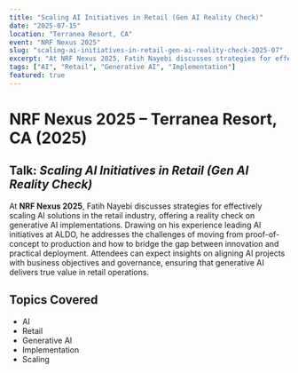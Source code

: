 ```yaml
---
title: "Scaling AI Initiatives in Retail (Gen AI Reality Check)"
date: "2025-07-15"
location: "Terranea Resort, CA"
event: "NRF Nexus 2025"
slug: "scaling-ai-initiatives-in-retail-gen-ai-reality-check-2025-07"
excerpt: "At NRF Nexus 2025, Fatih Nayebi discusses strategies for effectively scaling AI solutions in the retail industry, offering a reality check on generative AI implementations and practical deployment approaches."
tags: ["AI", "Retail", "Generative AI", "Implementation"]
featured: true
---
```


# NRF Nexus 2025 – Terranea Resort, CA (2025)

## Talk: *Scaling AI Initiatives in Retail (Gen AI Reality Check)*

At **NRF Nexus 2025**, Fatih Nayebi discusses strategies for effectively scaling AI solutions in the retail industry, offering a reality check on generative AI implementations. Drawing on his experience leading AI initiatives at ALDO, he addresses the challenges of moving from proof-of-concept to production and how to bridge the gap between innovation and practical deployment. Attendees can expect insights on aligning AI projects with business objectives and governance, ensuring that generative AI delivers true value in retail operations.

## Topics Covered

- AI
- Retail
- Generative AI
- Implementation
- Scaling
